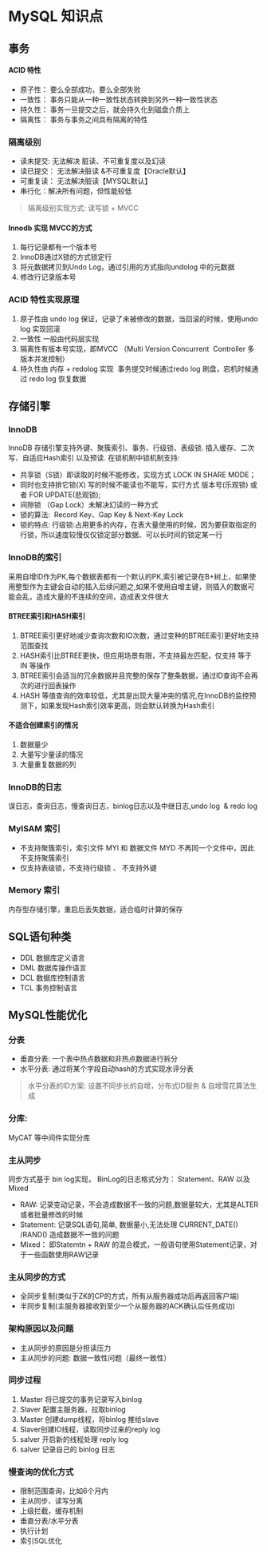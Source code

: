 # MySQL 知识点

## 事务

#### ACID 特性
+ 原子性： 要么全部成功，要么全部失败
+ 一致性： 事务只能从一种一致性状态转换到另外一种一致性状态
+ 持久性： 事务一旦提交之后，就会持久化到磁盘介质上
+ 隔离性： 事务与事务之间具有隔离的特性

### 隔离级别
+ 读未提交: 无法解决 脏读、不可重复度以及幻读
+ 读已提交： 无法解决脏读 &不可重复度【Oracle默认】
+ 可重复读： 无法解决脏读【MYSQL默认】
+ 串行化：解决所有问题，但性能较低

> 隔离级别实现方式: 读写锁 + MVCC

#### Innodb 实现 MVCC的方式
1. 每行记录都有一个版本号
2. InnoDB通过X锁的方式锁定行
3. 将元数据拷贝到Undo Log，通过引用的方式指向undolog 中的元数据
4. 修改行记录版本号

### ACID 特性实现原理
1. 原子性由 undo log 保证，记录了未被修改的数据，当回滚的时候，使用undo log 实现回滚
2. 一致性 一般由代码层实现
3. 隔离性有版本号实现，即MVCC （Multi Version Concurrent  Controller 多版本并发控制）
4. 持久性由 内存 + redolog 实现  事务提交时候通过redo log 刷盘，宕机时候通过 redo log 恢复数据

## 存储引擎

### InnoDB
InnoDB 存储引擎支持外键、聚簇索引、事务、行级锁、表级锁. 插入缓存、二次写、自适应Hash索引 以及预读. 在锁机制中锁机制支持:
+ 共享锁（S锁）即读取的时候不能修改，实现方式 LOCK IN SHARE MODE；
+ 同时也支持排它锁(X) 写的时候不能读也不能写，实行方式 版本号(乐观锁) 或者 FOR UPDATE(悲观锁);
+ 间隙锁 （Gap Lock）未解决幻读的一种方式
+ 锁的算法:  Record Key、Gap Key & Next-Key Lock
+ 锁的特点: 行级锁:占用更多的内存，在表大量使用的时候，因为要获取指定的行锁，所以速度较慢仅仅锁定部分数据、可以长时间的锁定某一行

### InnoDB的索引
采用自增ID作为PK,每个数据表都有一个默认的PK,索引被记录在B+树上，如果使用整型作为主键会自动的插入后续问题之,如果不使用自增主键，则插入的数据可能会乱，造成大量的不连续的空间，造成表文件很大

#### BTREE索引和HASH索引

1. BTREE索引更好地减少查询次数和IO次数，通过变种的BTREE索引更好地支持范围查找
2. HASH索引比BTREE更快，但应用场景有限，不支持最左匹配，仅支持 等于 IN 等操作
3. BTREE索引会适当的冗余数据并且完整的保存了整条数据，通过ID查询不会再次的进行回表操作
4. HASH 等值查询的效率较低，尤其是出现大量冲突的情况,在InnoDB的监控预测下，如果发现Hash索引效率更高，则会默认转换为Hash索引

#### 不适合创建索引的情况
1. 数据量少
2. 大量写少量读的情况
3. 大量重复数据的列

### InnoDB的日志

误日志，查询日志，慢查询日志，binlog日志以及中继日志,undo log  & redo log

### MyISAM 索引

+ 不支持聚簇索引，索引文件 MYI 和 数据文件 MYD 不再同一个文件中，因此不支持聚簇索引
+ 仅支持表级锁，不支持行级锁 、 不支持外键

### Memory 索引
内存型存储引擎，重启后丢失数据，适合临时计算的保存

## SQL语句种类

+ DDL 数据库定义语言
+ DML 数据库操作语言
+ DCL 数据库控制语言
+ TCL 事务控制语言

## MySQL性能优化


### 分表
+ 垂直分表: 一个表中热点数据和非热点数据进行拆分
+ 水平分表: 通过将某个字段自动hash的方式实现水评分表
> 水平分表的ID方案: 设置不同步长的自增，分布式ID服务 & 自增雪花算法生成

### 分库: 
MyCAT 等中间件实现分库

### 主从同步
同步方式基于 bin log实现， BinLog的日志格式分为： Statement、RAW 以及 Mixed

+ RAW: 记录变动记录，不会造成数据不一致的问题,数据量较大，尤其是ALTER或者批量修改的时候
+ Statement: 记录SQL语句,简单, 数据量小,无法处理 CURRENT_DATE() /RAND() 造成数据不一致的问题
+ Mixed： 即Statemtn + RAW 的混合模式，一般语句使用Statement记录，对于一些函数使用RAW记录

### 主从同步的方式
+ 全同步复制(类似于ZK的CP的方式，所有从服务器成功后再返回客户端)
+ 半同步复制(主服务器接收到至少一个从服务器的ACK确认后任务成功)

### 架构原因以及问题
+ 主从同步的原因是分担读压力
+ 主从同步的问题: 数据一致性问题（最终一致性）

### 同步过程
1. Master 将已提交的事务记录写入binlog
2. Slaver 配置主服务器，拉取binlog
3. Master 创建dump线程，将binlog 推给slave
4. Slaver创建IO线程，读取同步过来的reply log
5. salver 开启新的线程处理 reply log 
6. salver 记录自己的 binlog 日志


### 慢查询的优化方式
+ 限制范围查询，比如6个月内
+ 主从同步、读写分离
+ 上级拦截，缓存机制
+ 垂直分表/水平分表
+ 执行计划
+ 索引SQL优化
